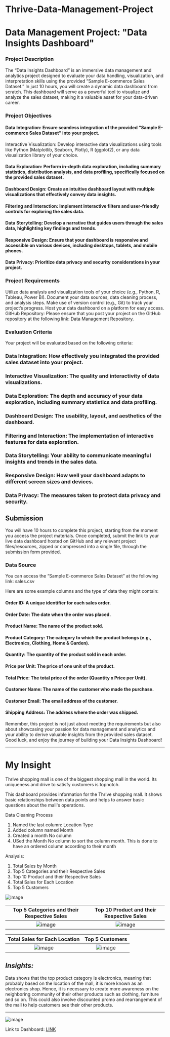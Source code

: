# Thrive-Data-Management-Project

# **Data Management Project: "Data Insights Dashboard"**
### Project Description
The “Data Insights Dashboard” is an immersive data management and analytics project designed to evaluate your data handling, visualization, and interpretation skills using the provided “Sample E-commerce Sales Dataset.” In just 10 hours, you will create a dynamic data dashboard from scratch. This dashboard will serve as a powerful tool to visualize and analyze the sales dataset, making it a valuable asset for your data-driven career.

### Project Objectives
#### Data Integration: Ensure seamless integration of the provided “Sample E-commerce Sales Dataset” into your project.
Interactive Visualization: Develop interactive data visualizations using tools like Python (Matplotlib, Seaborn, Plotly), R (ggplot2), or any data visualization library of your choice.
#### Data Exploration: Perform in-depth data exploration, including summary statistics, distribution analysis, and data profiling, specifically focused on the provided sales dataset.
#### Dashboard Design: Create an intuitive dashboard layout with multiple visualizations that effectively convey data insights.
#### Filtering and Interaction: Implement interactive filters and user-friendly controls for exploring the sales data.
#### Data Storytelling: Develop a narrative that guides users through the sales data, highlighting key findings and trends.
#### Responsive Design: Ensure that your dashboard is responsive and accessible on various devices, including desktops, tablets, and mobile phones.
#### Data Privacy: Prioritize data privacy and security considerations in your project.

### Project Requirements
Utilize data analysis and visualization tools of your choice (e.g., Python, R, Tableau, Power BI).
Document your data sources, data cleaning process, and analysis steps.
Make use of version control (e.g., Git) to track your project’s progress.
Host your data dashboard on a platform for easy access.
GitHub Repository: Please ensure that you post your project on the GitHub repository at the following link: Data Management Repository. 

### Evaluation Criteria
Your project will be evaluated based on the following criteria:

### Data Integration: How effectively you integrated the provided sales dataset into your project.
### Interactive Visualization: The quality and interactivity of data visualizations.
### Data Exploration: The depth and accuracy of your data exploration, including summary statistics and data profiling.
### Dashboard Design: The usability, layout, and aesthetics of the dashboard.
### Filtering and Interaction: The implementation of interactive features for data exploration.
### Data Storytelling: Your ability to communicate meaningful insights and trends in the sales data.
### Responsive Design: How well your dashboard adapts to different screen sizes and devices.
### Data Privacy: The measures taken to protect data privacy and security.

## Submission
You will have 10 hours to complete this project, starting from the moment you access the project materials. Once completed, submit the link to your live data dashboard hosted on GitHub and any relevant project files/resources, zipped or compressed into a single file, through the submission form provided.

### Data Source
You can access the “Sample E-commerce Sales Dataset” at the following link: sales.csv

Here are some example columns and the type of data they might contain:

#### Order ID: A unique identifier for each sales order.
#### Order Date: The date when the order was placed.
#### Product Name: The name of the product sold.
#### Product Category: The category to which the product belongs (e.g., Electronics, Clothing, Home & Garden).
#### Quantity: The quantity of the product sold in each order.
#### Price per Unit: The price of one unit of the product.
#### Total Price: The total price of the order (Quantity x Price per Unit).
#### Customer Name: The name of the customer who made the purchase.
#### Customer Email: The email address of the customer.
#### Shipping Address: The address where the order was shipped.
Remember, this project is not just about meeting the requirements but also about showcasing your passion for data management and analytics and your ability to derive valuable insights from the provided sales dataset. Good luck, and enjoy the journey of building your Data Insights Dashboard!

-------

# **My Insight**

Thrive shopping mall is one of the biggest shopping mall in the world. Its uniqueness and drive to satisfy customers is topnotch. 

This dashboard provides information for the Thrive shopping mall. It shows basic relationships between data points and helps to answer basic questions about the mall's operations.

Data Cleaning Process
1. Named the last column: Location Type
2. Added column named Month
3. Created a month No column
4. USed the Month No column to sort the column month. This is done to have an ordered column according to their month

Analysis:

1. Total Sales by Month
2. Top 5 Categories and their Respective Sales
3. Top 10 Product and their Respective Sales
4. Total Sales for Each Location
5. Top 5 Customers

![image](https://github.com/ilesanmi-007/Thrive-Data-Management-Project/assets/68794860/60e78dff-1054-4167-ad81-7ec5e2c7204e) 

Top 5 Categories and their Respective Sales | Top 10 Product and their Respective Sales
:-------------------:|:-------------------------------------:
![image](https://github.com/ilesanmi-007/Thrive-Data-Management-Project/assets/68794860/bff7c7e7-87df-47b8-9ea3-79206afdb7ac) | ![image](https://github.com/ilesanmi-007/Thrive-Data-Management-Project/assets/68794860/3bf2cb9d-0678-474e-9a5b-f8eb0644ceec)

Total Sales for Each Location | Top 5 Customers
:----------------------: | :----------------------------------:
![image](https://github.com/ilesanmi-007/Thrive-Data-Management-Project/assets/68794860/e927d113-d5a5-4659-81a8-e37d03f3a713) | ![image](https://github.com/ilesanmi-007/Thrive-Data-Management-Project/assets/68794860/301ea1b8-a015-4cc2-8d99-a0852039e12d)




## *Insights:*
Data shows that the top product category is electronics, meaning that probably based on the location of the mall, it is more known as an electronics shop. Hence, it is necessary to create more awareness on the neighboring community of their other products such as clothing, furniture and so on. This could also involve discounted promo and rearrangement of the mall to help customers see their other products.

-------

![image](https://github.com/ilesanmi-007/Thrive-Data-Management-Project/assets/68794860/81a704d8-bbf2-419c-ad29-cce2d188d27c)


Link to Dashboard: [LINK](https://app.powerbi.com/view?r=eyJrIjoiMDNiMGQzMTQtODY4Mi00ZGFlLThhMDMtNTEzY2QzNGRkYzQwIiwidCI6IjQyMDA4ZmE2LWZmZjEtNGE5Ni1hZjY1LTdiODk5OTAyNDE4YyJ9)
